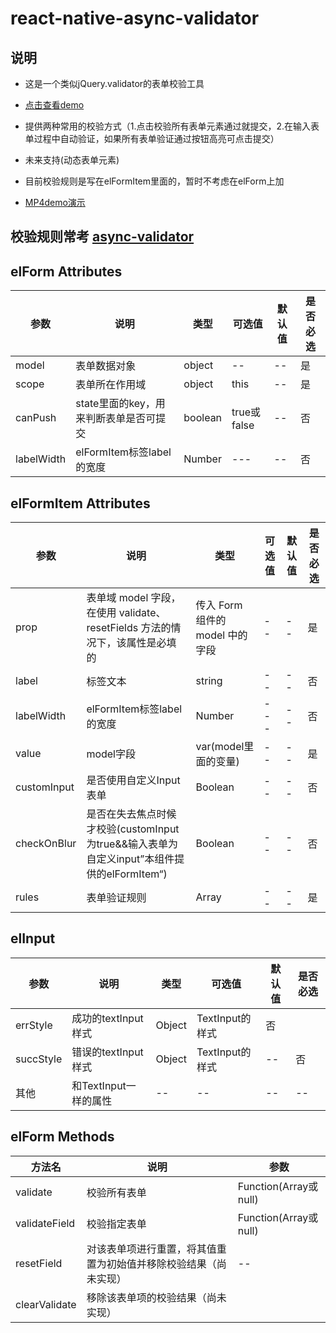 # react-native-async-validator

## 说明

* 这是一个类似jQuery.validator的表单校验工具
* [点击查看demo](https://github.com/MTTTM/react-native-async-validator/tree/master/src,"demo")
* 提供两种常用的校验方式（1.点击校验所有表单元素通过就提交，2.在输入表单过程中自动验证，如果所有表单验证通过按钮高亮可点击提交）
* 未来支持(动态表单元素)
* 目前校验规则是写在elFormItem里面的，暂时不考虑在elForm上加

* [MP4demo演示](https://github.com/MTTTM/react-native-async-validator/blob/master/src/demo.js,"demo")




## 校验规则常考 [async-validator](https://www.npmjs.com/package/async-validator "async-validator")

## elForm Attributes

|  参数       | 说明                                   |  类型   |    可选值         |  默认值 | 是否必选|
| --------   | -----                                | -----  | -----          | -----  | -----  |
| model      | 表单数据对象                             |object  |   --             |   --   |是       |
| scope      | 表单所在作用域                           |object  |   this           |   --   | 是      |
| canPush      | state里面的key，用来判断表单是否可提交    |boolean  |   true或false   |   --   | 否      |
| labelWidth    | elFormItem标签label的宽度    |Number  |   ---   |   --   | 否      |

## elFormItem  Attributes

|  参数       | 说明                                   |  类型   |    可选值         |  默认值 | 是否必选|
| --------   | -----                                | -----  | -----          | -----  | -----  |
| prop      | 表单域 model 字段，在使用 validate、resetFields 方法的情况下，该属性是必填的 |传入 Form 组件的 model 中的字段  |--|   --   |是|
| label      | 标签文本                                |string  |   --             |   --   | 否      |
| labelWidth    | elFormItem标签label的宽度    |Number  |   ---   |   --   | 否      |
| value      | model字段   |var(model里面的变量)  |   --   |   --   | 是      |
| customInput      | 是否使用自定义Input表单   |Boolean  |   --   |   --   | 否     |
| checkOnBlur      | 是否在失去焦点时候才校验(customInput为true&&输入表单为自定义input”本组件提供的elFormItem“)   |Boolean  |   --   |   --   | 否     |
| rules      | 表单验证规则   | Array  |   --   |   --   | 是      |

## elInput

|  参数       | 说明                                   |  类型   |    可选值         |  默认值 | 是否必选|
| --------   | -----                                | -----  | -----          | -----  | -----  |
| errStyle      | 成功的textInput样式  |Object|   TextInput的样式   |否|
| succStyle      | 错误的textInput样式 |Object  |  TextInput的样式        |   --   | 否      |
| 其他      | 和TextInput一样的属性   |--  |   --   |   --   | --      |

##  elForm  Methods

|  方法名       | 说明                                   |  参数   |
| --------   | -----                                | -----  |
| validate      | 校验所有表单 | Function(Array或null)  |
| validateField  | 校验指定表单 | Function(Array或null)  |  
| resetField    | 对该表单项进行重置，将其值重置为初始值并移除校验结果（尚未实现）  |--|
| clearValidate | 移除该表单项的校验结果（尚未实现） |  |  --        |
